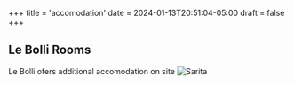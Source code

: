 +++
title = 'accomodation'
date = 2024-01-13T20:51:04-05:00
draft = false
+++

## Le Bolli Rooms

Le Bolli ofers additional accomodation on site
![Sarita](https://lh3.googleusercontent.com/pw/ABLVV84sVZC-hFxFr9xVeiPfwjtbygP4TsRnl3rUFO6rxLTjAevvYmUSBf77CG022m65buzSff_O-YHUmmkbk9tagD225ECN2CrGj4mJcPVWFuyETnqpJKAWizX3CM7mL3DzDqRsbspvq1hX7Lh9bCJvkkY=w2328-h1746-s-no-gm?authuser=0)